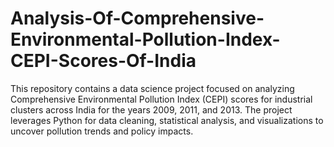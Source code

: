 # Analysis-Of-Comprehensive-Environmental-Pollution-Index-CEPI-Scores-Of-India
This repository contains a data science project focused on analyzing Comprehensive Environmental Pollution Index (CEPI) scores for industrial clusters across India for the years 2009, 2011, and 2013. The project leverages Python for data cleaning, statistical analysis, and visualizations to uncover pollution trends and policy impacts.
